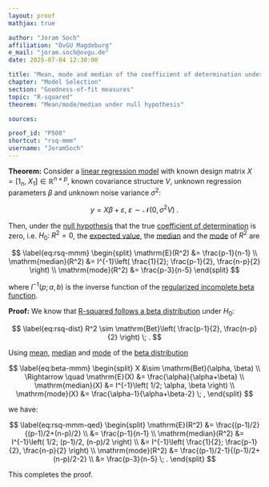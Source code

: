 ```yaml
---
layout: proof
mathjax: true

author: "Joram Soch"
affiliation: "OvGU Magdeburg"
e_mail: "joram.soch@ovgu.de"
date: 2025-07-04 12:30:00

title: "Mean, mode and median of the coefficient of determination under the null hypothesis"
chapter: "Model Selection"
section: "Goodness-of-fit measures"
topic: "R-squared"
theorem: "Mean/mode/median under null hypothesis"

sources:

proof_id: "P508"
shortcut: "rsq-mmm"
username: "JoramSoch"
---
```



**Theorem:** Consider a [linear regression model](/D/mlr) with known design matrix $X = \left[ 1_n, \; X_1 \right] \in \mathbb{R}^{n \times p}$, known covariance structure $V$, unknown regression parameters $\beta$ and unknown noise variance $\sigma^2$:

$$ \label{eq:mlr}
y = X\beta + \varepsilon, \; \varepsilon \sim \mathcal{N}(0, \sigma^2 V) \; .
$$

Then, under the [null hypothesis](/D/h0) that the true [coefficient of determination](/D/rsq) is zero, i.e. $H_0: \; R^2 = 0$, the [expected value](/D/mean), the [median](/D/med) and the [mode](/D/mode) of $R^2$ are

$$ \label{eq:rsq-mmm}
\begin{split}
     \mathrm{E}(R^2) &= \frac{p-1}{n-1} \\
\mathrm{median}(R^2) &= I^{-1}\left( \frac{1}{2}; \frac{p-1}{2}, \frac{n-p}{2} \right) \\
  \mathrm{mode}(R^2) &= \frac{p-3}{n-5}
\end{split}
$$

where $I^{-1}(p; a, b)$ is the inverse function of the [regularized incomplete beta function](/P/beta-cdf).


**Proof:** We know that [R-squared follows a beta distribution](/P/rsq-dist) under $H_0$:

$$ \label{eq:rsq-dist}
R^2 \sim \mathrm{Bet}\left( \frac{p-1}{2}, \frac{n-p}{2} \right) \; .
$$

Using [mean](/D/beta-mean), [median](/D/beta-med) and [mode](/D/beta-mode) of the [beta distribution](/D/beta)

$$ \label{eq:beta-mmm}
\begin{split}
                 X &\sim \mathrm{Bet}(\alpha, \beta) \\ \Rightarrow \quad
     \mathrm{E}(X) &= \frac{\alpha}{\alpha+\beta} \\
\mathrm{median}(X) &= I^{-1}\left( 1/2; \alpha, \beta \right) \\
  \mathrm{mode}(X) &= \frac{\alpha-1}{\alpha+\beta-2} \; ,
\end{split}
$$

we have:

$$ \label{eq:rsq-mmm-qed}
\begin{split}
     \mathrm{E}(R^2) &= \frac{(p-1)/2}{(p-1)/2+(n-p)/2} \\
                     &= \frac{p-1}{n-1} \\
\mathrm{median}(R^2) &= I^{-1}\left( 1/2; (p-1)/2, (n-p)/2 \right) \\
                     &= I^{-1}\left( \frac{1}{2}; \frac{p-1}{2}, \frac{n-p}{2} \right) \\
  \mathrm{mode}(R^2) &= \frac{(p-1)/2-1}{(p-1)/2+(n-p)/2-2} \\
                     &= \frac{p-3}{n-5} \; .
\end{split}
$$

This completes the proof.
